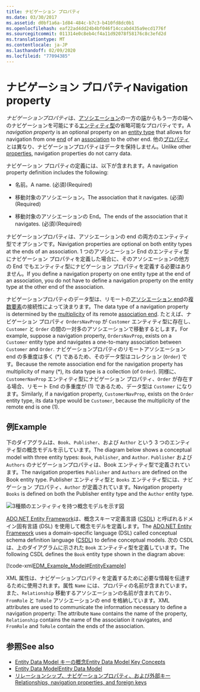 ```yaml
---
title: ナビゲーション プロパティ
ms.date: 03/30/2017
ms.assetid: d0bf1a6a-1d84-484c-b7c3-b410fd8dc0b1
ms.openlocfilehash: eaf22ad4dd24b4bf046f14ccabd435a9ecd1776f
ms.sourcegitcommit: 011314e0c8eb4cf4a11d92078f58176c8c3efd2d
ms.translationtype: MT
ms.contentlocale: ja-JP
ms.lasthandoff: 02/09/2020
ms.locfileid: "77094385"
---
```

# <a name="navigation-property"></a><span data-ttu-id="bf46e-102">ナビゲーション プロパティ</span><span class="sxs-lookup"><span data-stu-id="bf46e-102">Navigation property</span></span>

<span data-ttu-id="bf46e-103">*ナビゲーションプロパティ*は、[アソシエーション](association-type.md)の一方の[端](association-end.md)からもう一方の端へのナビゲーションを可能にする[エンティティ型](entity-type.md)の省略可能なプロパティです。</span><span class="sxs-lookup"><span data-stu-id="bf46e-103">A *navigation property* is an optional property on an [entity type](entity-type.md) that allows for navigation from one [end](association-end.md) of an [association](association-type.md) to the other end.</span></span> <span data-ttu-id="bf46e-104">他の[プロパティ](property.md)とは異なり、ナビゲーションプロパティはデータを保持しません。</span><span class="sxs-lookup"><span data-stu-id="bf46e-104">Unlike other [properties](property.md), navigation properties do not carry data.</span></span>

<span data-ttu-id="bf46e-105">ナビゲーション プロパティの定義には、以下が含まれます。</span><span class="sxs-lookup"><span data-stu-id="bf46e-105">A navigation property definition includes the following:</span></span>

- <span data-ttu-id="bf46e-106">名前。</span><span class="sxs-lookup"><span data-stu-id="bf46e-106">A name.</span></span> <span data-ttu-id="bf46e-107">(必須)</span><span class="sxs-lookup"><span data-stu-id="bf46e-107">(Required)</span></span>

- <span data-ttu-id="bf46e-108">移動対象のアソシエーション。</span><span class="sxs-lookup"><span data-stu-id="bf46e-108">The association that it navigates.</span></span> <span data-ttu-id="bf46e-109">(必須)</span><span class="sxs-lookup"><span data-stu-id="bf46e-109">(Required)</span></span>

- <span data-ttu-id="bf46e-110">移動対象のアソシエーションの End。</span><span class="sxs-lookup"><span data-stu-id="bf46e-110">The ends of the association that it navigates.</span></span> <span data-ttu-id="bf46e-111">(必須)</span><span class="sxs-lookup"><span data-stu-id="bf46e-111">(Required)</span></span>

<span data-ttu-id="bf46e-112">ナビゲーションプロパティは、アソシエーションの end の両方のエンティティ型でオプションです。</span><span class="sxs-lookup"><span data-stu-id="bf46e-112">Navigation properties are optional on both entity types at the ends of an association.</span></span> <span data-ttu-id="bf46e-113">1 つのアソシエーション End のエンティティ型にナビゲーション プロパティを定義した場合に、そのアソシエーションの他方の End でもエンティティ型にナビゲーション プロパティを定義する必要はありません。</span><span class="sxs-lookup"><span data-stu-id="bf46e-113">If you define a navigation property on one entity type at the end of an association, you do not have to define a navigation property on the entity type at the other end of the association.</span></span>

<span data-ttu-id="bf46e-114">ナビゲーションプロパティのデータ型は、リモートの[アソシエーション end](association-end.md)の[複数要素](association-end-multiplicity.md)の接続性によって決まります。</span><span class="sxs-lookup"><span data-stu-id="bf46e-114">The data type of a navigation property is determined by the [multiplicity](association-end-multiplicity.md) of its remote [association end](association-end.md).</span></span> <span data-ttu-id="bf46e-115">たとえば、ナビゲーション プロパティ `OrdersNavProp` が `Customer` エンティティ型に存在し、`Customer` と `Order` の間の一対多のアソシエーションで移動するとします。</span><span class="sxs-lookup"><span data-stu-id="bf46e-115">For example, suppose a navigation property, `OrdersNavProp`, exists on a `Customer` entity type and navigates a one-to-many association between `Customer` and `Order`.</span></span> <span data-ttu-id="bf46e-116">ナビゲーションプロパティのリモートアソシエーション end の多重度は多く (\*) であるため、そのデータ型はコレクション (`Order`) です。</span><span class="sxs-lookup"><span data-stu-id="bf46e-116">Because the remote association end for the navigation property has multiplicity of many (\*), its data type is a collection (of `Order`).</span></span> <span data-ttu-id="bf46e-117">同様に、`CustomerNavProp` エンティティ型にナビゲーション プロパティ、`Order` が存在する場合、リモート End の多重度が (1) であるため、データ型は `Customer` になります。</span><span class="sxs-lookup"><span data-stu-id="bf46e-117">Similarly, if a navigation property, `CustomerNavProp`, exists on the `Order` entity type, its data type would be `Customer`, because the multiplicity of the remote end is one (1).</span></span>

## <a name="example"></a><span data-ttu-id="bf46e-118">例</span><span class="sxs-lookup"><span data-stu-id="bf46e-118">Example</span></span>

<span data-ttu-id="bf46e-119">下のダイアグラムは、`Book`、`Publisher`、および `Author` という 3 つのエンティティ型の概念モデルを示しています。</span><span class="sxs-lookup"><span data-stu-id="bf46e-119">The diagram below shows a conceptual model with three entity types: `Book`, `Publisher`, and `Author`.</span></span> <span data-ttu-id="bf46e-120">`Publisher` および `Authors` のナビゲーションプロパティは、Book エンティティ型で定義されています。</span><span class="sxs-lookup"><span data-stu-id="bf46e-120">The navigation properties `Publisher` and `Authors` are defined on the Book entity type.</span></span> <span data-ttu-id="bf46e-121">Publisher エンティティ型と `Books` エンティティ型には、ナビゲーション プロパティ、`Author` が定義されています。</span><span class="sxs-lookup"><span data-stu-id="bf46e-121">Navigation property `Books` is defined on both the Publisher entity type and the `Author` entity type.</span></span>

![3種類のエンティティを持つ概念モデルを示す図](./media/navigation-property/conceptual-model-entity-types-associations.gif)  

<span data-ttu-id="bf46e-123">[ADO.NET Entity Framework](./ef/index.md)は、概念スキーマ定義言語 ([CSDL](/ef/ef6/modeling/designer/advanced/edmx/csdl-spec)) と呼ばれるドメイン固有言語 (DSL) を使用して概念モデルを定義します。</span><span class="sxs-lookup"><span data-stu-id="bf46e-123">The [ADO.NET Entity Framework](./ef/index.md) uses a domain-specific language (DSL) called conceptual schema definition language ([CSDL](/ef/ef6/modeling/designer/advanced/edmx/csdl-spec)) to define conceptual models.</span></span> <span data-ttu-id="bf46e-124">次の CSDL は、上のダイアグラムに示された `Book` エンティティ型を定義しています。</span><span class="sxs-lookup"><span data-stu-id="bf46e-124">The following CSDL defines the `Book` entity type shown in the diagram above:</span></span>

[!code-xml[EDM_Example_Model#EntityExample](~/samples/snippets/xml/VS_Snippets_Data/edm_example_model/xml/books.edmx#entityexample)]

<span data-ttu-id="bf46e-125">XML 属性は、ナビゲーションプロパティを定義するために必要な情報を伝達するために使用されます。属性 `Name` には、プロパティの名前が含まれています。また、`Relationship` 移動するアソシエーションの名前が含まれており、`FromRole` と `ToRole` アソシエーションの end を格納しています。</span><span class="sxs-lookup"><span data-stu-id="bf46e-125">XML attributes are used to communicate the information necessary to define a navigation property: The attribute `Name` contains the name of the property, `Relationship` contains the name of the association it navigates, and `FromRole` and `ToRole` contain the ends of the association.</span></span>

## <a name="see-also"></a><span data-ttu-id="bf46e-126">参照</span><span class="sxs-lookup"><span data-stu-id="bf46e-126">See also</span></span>

- [<span data-ttu-id="bf46e-127">Entity Data Model キーの概念</span><span class="sxs-lookup"><span data-stu-id="bf46e-127">Entity Data Model Key Concepts</span></span>](entity-data-model-key-concepts.md)
- [<span data-ttu-id="bf46e-128">Entity Data Model</span><span class="sxs-lookup"><span data-stu-id="bf46e-128">Entity Data Model</span></span>](entity-data-model.md)
- [<span data-ttu-id="bf46e-129">リレーションシップ、ナビゲーションプロパティ、および外部キー</span><span class="sxs-lookup"><span data-stu-id="bf46e-129">Relationships, navigation properties, and foreign keys</span></span>](/ef/ef6/fundamentals/relationships)
